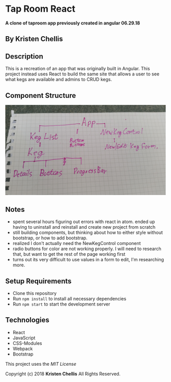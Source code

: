# Tap Room React
**A clone of taproom app previously created in angular 06.29.18**

## By Kristen Chellis

## Description
This is a recreation of an app that was originally built in Angular. This project instead uses React to build the same site that allows a user to see what kegs are available and admins to CRUD kegs.

## Component Structure
![Component Structure](/src/assets/images/chart.jpg)

## Notes
* spent several hours figuring out errors with react in atom. ended up having to uninstall and reinstall and create new project from scratch
* still building components, but thinking about how to either style without bootstrap, or how to add bootstrap.
* realized I don't actually need the NewKegControl component
* radio buttons for color are not working properly. I will need to research that, but want to get the rest of the page working first
* turns out its very difficult to use values in a form to edit, I'm researching more.

## Setup Requirements

* Clone this repository
* Run `npm install` to install all necessary dependencies
* Run `npm start` to start the development server

## Technologies
* React
* JavaScript
* CSS-Modules
* Webpack
* Bootstrap

This project uses the _MIT License_  

Copyright (c) 2018 **Kristen Chellis** All Rights Reserved.
